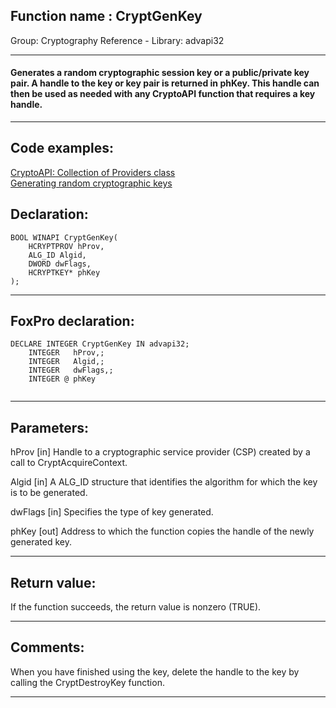
## Function name : CryptGenKey
Group: Cryptography Reference - Library: advapi32    
***  


#### Generates a random cryptographic session key or a public/private key pair. A handle to the key or key pair is returned in phKey. This handle can then be used as needed with any CryptoAPI function that requires a key handle.
***  


## Code examples:
[CryptoAPI: Collection of Providers class](../../samples/sample_463.md)  
[Generating random cryptographic keys](../../samples/sample_590.md)  

## Declaration:
```foxpro  
BOOL WINAPI CryptGenKey(
	HCRYPTPROV hProv,
	ALG_ID Algid,
	DWORD dwFlags,
	HCRYPTKEY* phKey
);  
```  
***  


## FoxPro declaration:
```foxpro  
DECLARE INTEGER CryptGenKey IN advapi32;
	INTEGER   hProv,;
	INTEGER   Algid,;
	INTEGER   dwFlags,;
	INTEGER @ phKey
  
```  
***  


## Parameters:
hProv 
[in] Handle to a cryptographic service provider (CSP) created by a call to CryptAcquireContext.

Algid 
[in] A ALG_ID structure that identifies the algorithm for which the key is to be generated.

dwFlags 
[in] Specifies the type of key generated.

phKey 
[out] Address to which the function copies the handle of the newly generated key.  
***  


## Return value:
If the function succeeds, the return value is nonzero (TRUE).  
***  


## Comments:
When you have finished using the key, delete the handle to the key by calling the CryptDestroyKey function.   
  
***  

